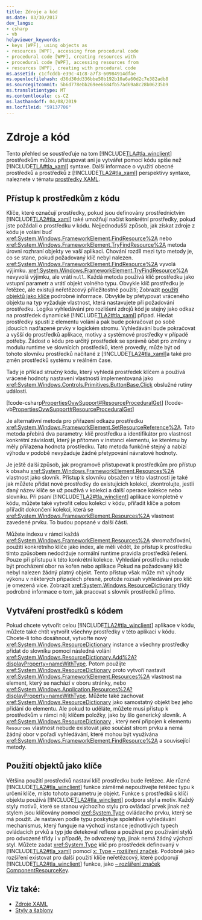 ```yaml
---
title: Zdroje a kód
ms.date: 03/30/2017
dev_langs:
- csharp
- vb
helpviewer_keywords:
- keys [WPF], using objects as
- resources [WPF], accessing from procedural code
- procedural code [WPF], creating resources with
- procedural code [WPF], accessing resources from
- resources [WPF], creating with procedural code
ms.assetid: c1cfcddb-e39c-41c8-a7f3-60984914dfae
ms.openlocfilehash: d36d30dd336bbe50b192b10a6a60d2c7e382adb8
ms.sourcegitcommit: 5b6d778ebb269ee6684fb57ad69a8c28b06235b9
ms.translationtype: MT
ms.contentlocale: cs-CZ
ms.lasthandoff: 04/08/2019
ms.locfileid: "59137706"
---
```

# <a name="resources-and-code"></a>Zdroje a kód
Tento přehled se soustřeďuje na tom [!INCLUDE[TLA#tla_winclient](../../../../includes/tlasharptla-winclient-md.md)] prostředkům můžou přistupovat ani je vytvářet pomocí kódu spíše než [!INCLUDE[TLA#tla_xaml](../../../../includes/tlasharptla-xaml-md.md)] syntaxe. Další informace o využití obecné prostředků a prostředků z [!INCLUDE[TLA2#tla_xaml](../../../../includes/tla2sharptla-xaml-md.md)] perspektivy syntaxe, naleznete v tématu [prostředky XAML](xaml-resources.md).  

<a name="accessing"></a>   
## <a name="accessing-resources-from-code"></a>Přístup k prostředkům z kódu  
 Klíče, které označují prostředky, pokud jsou definovány prostřednictvím [!INCLUDE[TLA2#tla_xaml](../../../../includes/tla2sharptla-xaml-md.md)] také umožňují načíst konkrétní prostředky, pokud jste požádali o prostředku v kódu. Nejjednodušší způsob, jak získat zdroje z kódu je volání buď <xref:System.Windows.FrameworkElement.FindResource%2A> nebo <xref:System.Windows.FrameworkElement.TryFindResource%2A> metoda úrovni rozhraní objekty ve vaší aplikaci. Chování rozdíl mezi tyto metody je, co se stane, pokud požadovaný klíč nebyl nalezen. <xref:System.Windows.FrameworkElement.FindResource%2A> vyvolá výjimku. <xref:System.Windows.FrameworkElement.TryFindResource%2A> nevyvolá výjimku, ale vrátí `null`. Každá metoda používá klíč prostředku jako vstupní parametr a vrátí objekt volného typu. Obvykle klíč prostředku je řetězec, ale existují neřetězcový příležitostné použití; Zobrazit [použití objektů jako klíče](#objectaskey) podrobné informace. Obvykle by přetypovat vráceného objektu na typ vyžaduje vlastnost, která nastavujete při požadování prostředku. Logika vyhledávání pro rozlišení zdrojů kód je stejný jako odkaz na prostředek dynamické [!INCLUDE[TLA2#tla_xaml](../../../../includes/tla2sharptla-xaml-md.md)] případ. Hledat prostředky spustí z elementu volání a pak bude pokračovat po sobě jdoucích nadřazené prvky v logickém stromu. Vyhledávání bude pokračovat a vyšší do prostředků aplikace, motivy a systémové prostředky v případě potřeby. Žádost o kódu pro určitý prostředek se správně účet pro změny v modulu runtime ve slovnících prostředků, které provedly, může být od tohoto slovníku prostředků načítané z [!INCLUDE[TLA2#tla_xaml](../../../../includes/tla2sharptla-xaml-md.md)]a také pro změn prostředků systému v reálném čase.  
  
 Tady je příklad stručný kódu, který vyhledá prostředek klíčem a používá vrácené hodnoty nastavení vlastnosti implementovaná jako <xref:System.Windows.Controls.Primitives.ButtonBase.Click> obslužné rutiny události.  
  
 [!code-csharp[PropertiesOvwSupport#ResourceProceduralGet](~/samples/snippets/csharp/VS_Snippets_Wpf/PropertiesOvwSupport/CSharp/page3.xaml.cs#resourceproceduralget)]
 [!code-vb[PropertiesOvwSupport#ResourceProceduralGet](~/samples/snippets/visualbasic/VS_Snippets_Wpf/PropertiesOvwSupport/visualbasic/page3.xaml.vb#resourceproceduralget)]  
  
 Je alternativní metoda pro přiřazení odkazu prostředku <xref:System.Windows.FrameworkElement.SetResourceReference%2A>. Tato metoda přebírá dva parametry: klíč prostředku a identifikátor pro vlastnost konkrétní závislosti, který je přítomen v instanci elementu, ke kterému by měly přiřazena hodnota prostředku. Tato metoda funkčně stejný a nabízí výhodu v podobě nevyžaduje žádné přetypování návratové hodnoty.  
  
 Je ještě další způsob, jak programově přistupovat k prostředkům pro přístup k obsahu <xref:System.Windows.FrameworkElement.Resources%2A> vlastnost jako slovník. Přístup k slovníku obsažen v této vlastnosti je také jak můžete přidat nové prostředky do existujících kolekcí, zkontrolujte, jestli daný název klíče se už používá v kolekci a další operace kolekce nebo slovníku. Při psaní [!INCLUDE[TLA2#tla_winclient](../../../../includes/tla2sharptla-winclient-md.md)] aplikace kompletně v kódu, můžete také vytvořit celou kolekci v kódu, přiřadit klíče a potom přiřadit dokončení kolekci, která se <xref:System.Windows.FrameworkElement.Resources%2A> vlastnost zavedené prvku. To budou popsané v další části.  
  
 Můžete indexu v rámci každá <xref:System.Windows.FrameworkElement.Resources%2A> shromažďování, použití konkrétního klíče jako index, ale měli vědět, že přístup k prostředku tímto způsobem nedodržuje normální runtime pravidla prostředků řešení. Pouze při přístupu k této konkrétní kolekce. Vyhledání prostředku nebude být procházení obor na kořen nebo aplikace Pokud na požadovaný klíč nebyl nalezen žádný platný objekt. Tento přístup však může mít výhody výkonu v některých případech přesně, protože rozsah vyhledávání pro klíč je omezená více. Zobrazit <xref:System.Windows.ResourceDictionary> třídy podrobné informace o tom, jak pracovat s slovník prostředků přímo.  
  
<a name="creating"></a>   
## <a name="creating-resources-with-code"></a>Vytváření prostředků s kódem  
 Pokud chcete vytvořit celou [!INCLUDE[TLA2#tla_winclient](../../../../includes/tla2sharptla-winclient-md.md)] aplikace v kódu, můžete také chtít vytvořit všechny prostředky v této aplikaci v kódu. Chcete-li toho dosáhnout, vytvořte nový <xref:System.Windows.ResourceDictionary> instance a všechny prostředky přidat do slovníku pomocí následná volání <xref:System.Windows.ResourceDictionary.Add%2A?displayProperty=nameWithType>. Potom použijte <xref:System.Windows.ResourceDictionary> proto vytvoří nastavit <xref:System.Windows.FrameworkElement.Resources%2A> vlastnost na element, který se nachází v oboru stránky, nebo <xref:System.Windows.Application.Resources%2A?displayProperty=nameWithType>. Můžete také zachovat <xref:System.Windows.ResourceDictionary> jako samostatný objekt bez jeho přidání do elementu. Ale pokud to uděláte, můžete musí přístup k prostředkům v rámci něj klíčem položky, jako by šlo generický slovník. A <xref:System.Windows.ResourceDictionary> , který není připojen k elementu `Resources` vlastnost nebude existovat jako součást strom prvku a nemá žádný obor v pořadí vyhledávání, které mohou být využívána <xref:System.Windows.FrameworkElement.FindResource%2A> a související metody.  
  
<a name="objectaskey"></a>   
## <a name="using-objects-as-keys"></a>Použití objektů jako klíče  
 Většina použití prostředků nastaví klíč prostředku bude řetězec. Ale různé [!INCLUDE[TLA2#tla_winclient](../../../../includes/tla2sharptla-winclient-md.md)] funkce záměrně nepoužívejte řetězec typu k určení klíče, místo tohoto parametru je objekt. Funkce s prostředků s klíči objektu používá [!INCLUDE[TLA2#tla_winclient](../../../../includes/tla2sharptla-winclient-md.md)] podpora styl a motiv. Každý styly motivů, které se stanou výchozího stylu pro ovládací prvek jinak než stylem jsou klíčovány pomocí <xref:System.Type> ovládacího prvku, který se má použít. Je nastaven podle typu poskytuje spolehlivé vyhledávání mechanismus, který funguje na výchozí instance jednotlivých typech ovládacích prvků a typ jde detekoval reflexe a používat pro používání stylů pro odvozené třídy i v případě, že odvozený typ, jinak nemá žádný výchozí styl. Můžete zadat <xref:System.Type> klíč pro prostředek definovaný v [!INCLUDE[TLA2#tla_xaml](../../../../includes/tla2sharptla-xaml-md.md)] pomocí [x: Type – rozšíření značek](../../xaml-services/x-type-markup-extension.md). Podobně jako rozšíření existovat pro další použití klíče neřetězcový, které podporují [!INCLUDE[TLA2#tla_winclient](../../../../includes/tla2sharptla-winclient-md.md)] funkce, jako [– rozšíření značek ComponentResourceKey](componentresourcekey-markup-extension.md).  
  
## <a name="see-also"></a>Viz také:

- [Zdroje XAML](xaml-resources.md)
- [Styly a šablony](../controls/styling-and-templating.md)
